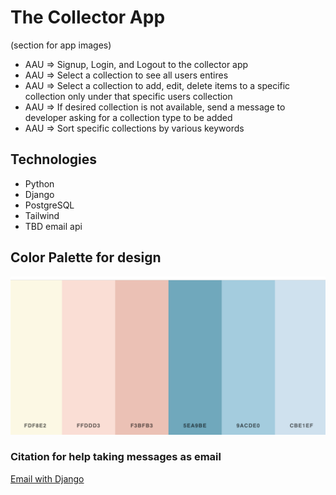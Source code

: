 # The Collector App

(section for app images)

- AAU => Signup, Login, and Logout to the collector app
- AAU => Select a collection to see all users entires
- AAU => Select a collection to add, edit, delete items to a specific collection only under that specific users collection
- AAU => If desired collection is not available, send a message to developer asking for a collection type to be added
- AAU => Sort specific collections by various keywords

## Technologies
- Python
- Django
- PostgreSQL
- Tailwind
- TBD email api


## Color Palette for design
![palette](./assets/palette.png)

### Citation for help taking messages as email
[Email with Django](https://learndjango.com/tutorials/django-email-contact-form-tutorial)
